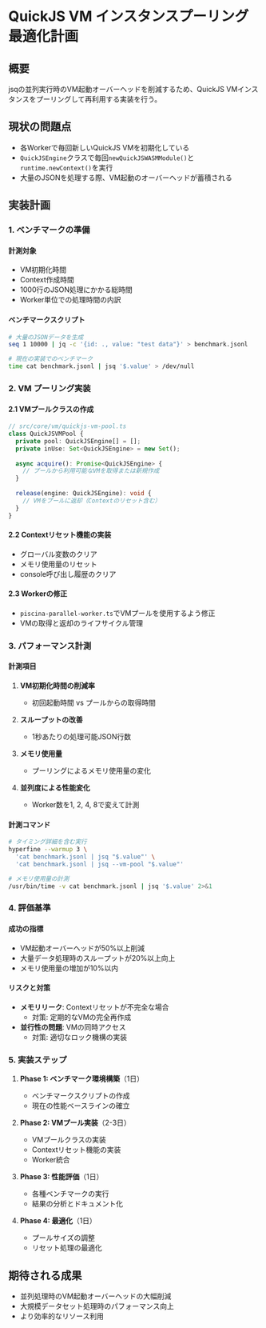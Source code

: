 # QuickJS VM インスタンスプーリング最適化計画

## 概要
jsqの並列実行時のVM起動オーバーヘッドを削減するため、QuickJS VMインスタンスをプーリングして再利用する実装を行う。

## 現状の問題点
- 各Workerで毎回新しいQuickJS VMを初期化している
- `QuickJSEngine`クラスで毎回`newQuickJSWASMModule()`と`runtime.newContext()`を実行
- 大量のJSONを処理する際、VM起動のオーバーヘッドが蓄積される

## 実装計画

### 1. ベンチマークの準備
#### 計測対象
- VM初期化時間
- Context作成時間
- 1000行のJSON処理にかかる総時間
- Worker単位での処理時間の内訳

#### ベンチマークスクリプト
```bash
# 大量のJSONデータを生成
seq 1 10000 | jq -c '{id: ., value: "test data"}' > benchmark.jsonl

# 現在の実装でのベンチマーク
time cat benchmark.jsonl | jsq '$.value' > /dev/null
```

### 2. VM プーリング実装

#### 2.1 VMプールクラスの作成
```typescript
// src/core/vm/quickjs-vm-pool.ts
class QuickJSVMPool {
  private pool: QuickJSEngine[] = [];
  private inUse: Set<QuickJSEngine> = new Set();
  
  async acquire(): Promise<QuickJSEngine> {
    // プールから利用可能なVMを取得または新規作成
  }
  
  release(engine: QuickJSEngine): void {
    // VMをプールに返却（Contextのリセット含む）
  }
}
```

#### 2.2 Contextリセット機能の実装
- グローバル変数のクリア
- メモリ使用量のリセット
- console呼び出し履歴のクリア

#### 2.3 Workerの修正
- `piscina-parallel-worker.ts`でVMプールを使用するよう修正
- VMの取得と返却のライフサイクル管理

### 3. パフォーマンス計測

#### 計測項目
1. **VM初期化時間の削減率**
   - 初回起動時間 vs プールからの取得時間

2. **スループットの改善**
   - 1秒あたりの処理可能JSON行数

3. **メモリ使用量**
   - プーリングによるメモリ使用量の変化

4. **並列度による性能変化**
   - Worker数を1, 2, 4, 8で変えて計測

#### 計測コマンド
```bash
# タイミング詳細を含む実行
hyperfine --warmup 3 \
  'cat benchmark.jsonl | jsq "$.value"' \
  'cat benchmark.jsonl | jsq --vm-pool "$.value"'

# メモリ使用量の計測
/usr/bin/time -v cat benchmark.jsonl | jsq '$.value' 2>&1
```

### 4. 評価基準

#### 成功の指標
- VM起動オーバーヘッドが50%以上削減
- 大量データ処理時のスループットが20%以上向上
- メモリ使用量の増加が10%以内

#### リスクと対策
- **メモリリーク**: Contextリセットが不完全な場合
  - 対策: 定期的なVMの完全再作成
- **並行性の問題**: VMの同時アクセス
  - 対策: 適切なロック機構の実装

### 5. 実装ステップ

1. **Phase 1: ベンチマーク環境構築**（1日）
   - ベンチマークスクリプトの作成
   - 現在の性能ベースラインの確立

2. **Phase 2: VMプール実装**（2-3日）
   - VMプールクラスの実装
   - Contextリセット機能の実装
   - Worker統合

3. **Phase 3: 性能評価**（1日）
   - 各種ベンチマークの実行
   - 結果の分析とドキュメント化

4. **Phase 4: 最適化**（1日）
   - プールサイズの調整
   - リセット処理の最適化

## 期待される成果
- 並列処理時のVM起動オーバーヘッドの大幅削減
- 大規模データセット処理時のパフォーマンス向上
- より効率的なリソース利用